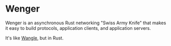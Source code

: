 # Wenger

Wenger is an asynchronous Rust networking "Swiss Army Knife" that makes it easy to build protocols, application clients, and application servers.

It's like [Wangle](https://github.com/facebook/wangle/), but in Rust.
